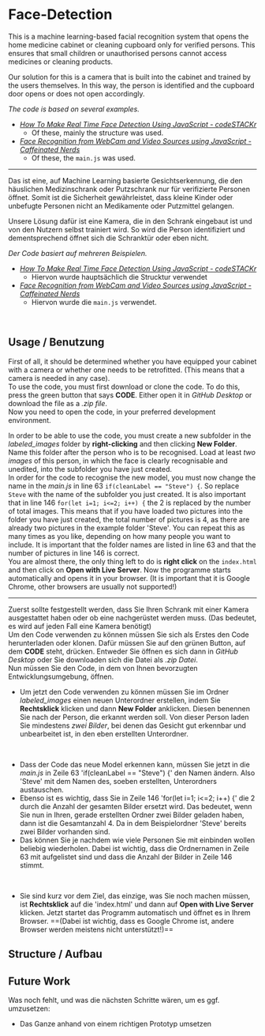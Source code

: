 # Face-Detection

This is a machine learning-based facial recognition system that opens the home medicine cabinet or cleaning cupboard only for verified persons.
This ensures that small children or unauthorised persons cannot access medicines or cleaning products.

Our solution for this is a camera that is built into the cabinet and trained by the users themselves.
In this way, the person is identified and the cupboard door opens or does not open accordingly.

_The code is based on several examples._
* _[How To Make Real Time Face Detection Using JavaScript - codeSTACKr](https://www.youtube.com/watch?v=h_Dj_gVXao4)_ 
    * Of these, mainly the structure was used.
* _[Face Recognition from WebCam and Video Sources using JavaScript - Caffeinated Nerds](https://www.youtube.com/watch?v=h_Dj_gVXao4)_
    * Of these, the `main.js` was used.<br>

---

Das ist eine, auf Machine Learning basierte Gesichtserkennung, die den häuslichen Medizinschrank oder Putzschrank nur für verifizierte Personen öffnet.
Somit ist die Sicherheit gewährleistet, dass kleine Kinder oder unbefugte Personen nicht an Medikamente oder Putzmittel gelangen.

Unsere Lösung dafür ist eine Kamera, die in den Schrank eingebaut ist und von den Nutzern selbst trainiert wird.
So wird die Person identifiziert und dementsprechend öffnet sich die Schranktür oder eben nicht.

_Der Code basiert auf mehreren Beispielen._
* _[How To Make Real Time Face Detection Using JavaScript - codeSTACKr](https://www.youtube.com/watch?v=h_Dj_gVXao4)_ 
    * Hiervon wurde hauptsächlich die Strucktur verwendet
* _[Face Recognition from WebCam and Video Sources using JavaScript - Caffeinated Nerds](https://www.youtube.com/watch?v=h_Dj_gVXao4)_
    * Hiervon wurde die `main.js` verwendet.
<br>

## Usage / Benutzung

First of all, it should be determined whether you have equipped your cabinet with a camera or whether one needs to be retrofitted. 
(This means that a camera is needed in any case).
<br>
To use the code, you must first download or clone the code.
To do this, press the green button that says **CODE**. Either open it in *GitHub Desktop* or download the file as a *.zip file*.
<br>
Now you need to open the code, in your preferred development environment.
<br>

In order to be able to use the code, you must create a new subfolder in the *labeled_images* folder by **right-clicking** and then clicking **New Folder**.  Name this folder after the person who is to be recognised. Load at least *two images* of this person, in which the face is clearly recognisable and unedited, into the subfolder you have just created.
<br>
In order for the code to recognise the new model, you must now change the name in the *main.js* in line 63 `if(cleanLabel == "Steve") {`. So replace `Steve` with the name of the subfolder you just created. It is also important that in line 146 `for(let i=1; i<=2; i++) {` the 2 is replaced by the number of total images. This means that if you have loaded two pictures into the folder you have just created, the total number of pictures is 4, as there are already two pictures in the example folder 'Steve'. 
You can repeat this as many times as you like, depending on how many people you want to include. It is important that the folder names are listed in line 63 and that the number of pictures in line 146 is correct. 
<br>
You are almost there, the only thing left to do is **right click** on the `index.html` and then click on **Open with Live Server**. Now the programme starts automatically and opens it in your browser. (It is important that it is Google Chrome, other browsers are usually not supported!)
<br>

---

Zuerst sollte festgestellt werden, dass Sie Ihren Schrank mit einer Kamera ausgestattet haben oder ob eine nachgerüstet werden muss.
(Das bedeutet, es wird auf jeden Fall eine Kamera benötigt)
<br>
Um den Code verwenden zu können müssen Sie sich als Erstes den Code herunterladen oder klonen.
Dafür müssen Sie auf den grünen Button, auf dem **CODE** steht, drücken. Entweder Sie öffnen es sich dann in *GitHub Desktop* oder Sie downloaden sich die Datei als *.zip Datei*.
<br> 
Nun müssen Sie den Code, in dem von Ihnen bevorzugten Entwicklungsumgebung, öffnen. 
<br>

* Um jetzt den Code verwenden zu können müssen Sie im Ordner *labeled_images* einen neuen Unterordner erstellen, indem Sie **Rechtsklick** klicken und dann **New Folder** anklicken. Diesen benennen Sie nach der Person, die erkannt werden soll. Von dieser Person laden Sie mindestens *zwei Bilder*, bei denen das Gesicht gut erkennbar und unbearbeitet ist, in den eben erstellten Unterordner.
<br>

* Dass der Code das neue Model erkennen kann, müssen Sie jetzt in die *main.js* in Zeile 63 'if(cleanLabel == "Steve") {' den Namen ändern. Also 'Steve' mit dem Namen des, soeben erstellten, Unterordners austauschen.
* Ebenso ist es wichtig, dass Sie in Zeile 146 'for(let i=1; i<=2; i++) {' die 2 durch die Anzahl der gesamten Bilder ersetzt wird. Das bedeutet, wenn Sie nun in Ihren, gerade erstellten Ordner zwei Bilder geladen haben, dann ist die Gesamtanzahl 4. Da in dem Beispielordner 'Steve' bereits zwei Bilder vorhanden sind.
* Das können Sie je nachdem wie viele Personen Sie mit einbinden wollen beliebig wiederholen. Dabei ist wichtig, dass die Ordnernamen in Zeile 63 mit aufgelistet sind und dass die Anzahl der Bilder in Zeile 146 stimmt. 
<br>

* Sie sind kurz vor dem Ziel, das einzige, was Sie noch machen müssen, ist **Rechtsklick** auf die 'index.html' und dann auf **Open with Live Server** klicken. Jetzt startet das Programm automatisch und öffnet es in Ihrem Browser. ==(Dabei ist wichtig, dass es Google Chrome ist, andere Browser werden meistens nicht unterstützt!)==


## Structure / Aufbau



## Future Work

Was noch fehlt, und was die nächsten Schritte wären, um es ggf. umzusetzen:
* Das Ganze anhand von einem richtigen Prototyp umsetzen
